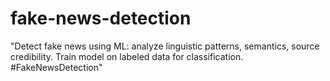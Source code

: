 # fake-news-detection
 "Detect fake news using ML: analyze linguistic patterns, semantics, source credibility. Train model on labeled data for classification. #FakeNewsDetection"
